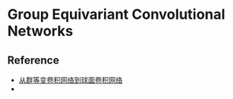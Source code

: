 
# Group Equivariant Convolutional Networks

## Reference

  * [从群等变卷积网络到球面卷积网络](https://zhuanlan.zhihu.com/p/34042888)
  * 
